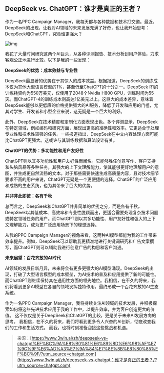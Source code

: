 ## DeepSeek vs. ChatGPT：谁才是真正的王者？


作为一名PPC Campaign Manager，我每天都与各种数据和技术打交道。最近，DeepSeek的出现，让我对AI领域的未来发展充满了好奇，也让我开始思考：DeepSeek和ChatGPT，究竟谁更强大？

![img](https://pic.yupi.icu/yuyi/1739504300902-be2bf113-c646-4e30-93ae-9b23d1130e9d.png)

我花了大量时间研究这两个AI巨头，从各种评测报告、技术分析到用户体验，力求客观公正地进行比较。以下是我的一些发现：

**DeepSeek的优势：成本效益与专业性**

DeepSeek最显著的优势在于其惊人的成本效益。根据报道，DeepSeek的训练成本仅为其他大型语言模型的1%，甚至低至ChatGPT的十分之一。DeepSeek R1的训练耗资约为550万美元，仅使用了2048个Nvidia H800 GPU，训练时间为55天。而ChatGPT-4的训练成本则高达1亿美元以上。这巨大的成本差异，意味着DeepSeek能够以更低廉的价格提供强大的AI服务，降低了开发和应用的门槛，尤其对学生、开发者和小型企业来说，这无疑是一个巨大的利好。

此外，DeepSeek在技术精度和定制化方面表现出色。多个评测显示，DeepSeek在特定领域，例如编码和研究方面，展现出更高的准确性和效率。它更适合于处理专业性和技术性较强的任务。一些报道指出，DeepSeek在中文内容处理方面可能比ChatGPT更强大。这或许与其训练数据和算法设计有关。

**ChatGPT的优势：多功能性和用户友好性**

ChatGPT则以其多功能性和用户友好性而闻名。它能够胜任创意写作、客户支持和头脑风暴等多种任务，其强大的上下文理解能力，使其能够更好地理解用户的意图，并生成更自然流畅的文本。对于那些需要快速生成高质量内容，且对技术细节要求不高的用户来说，ChatGPT无疑是一个更便捷的选择。ChatGPT的广泛应用和成熟的生态系统，也为其带来了巨大的优势。

**并非非此即彼：各有千秋**

总而言之，DeepSeek和ChatGPT并非简单的优劣之分，而是各有千秋。DeepSeek以其低成本、高效率和专业性脱颖而出，更适合需要处理复杂技术问题或特定领域任务的用户。而ChatGPT则以其多功能性、用户友好性和强大的上下文理解能力，成为更广泛应用场景下的理想选择。

从我的PPC Campaign Manager的视角来看，这两种AI模型都能为我的工作带来效率提升。例如，DeepSeek可以帮助我更精准地进行关键词研究和广告文案撰写，而ChatGPT则可以辅助我进行创意广告的构思和客户沟通。

**未来展望：百花齐放的AI时代**

AI领域的发展日新月异，未来将会有更多更强大的AI模型涌现。DeepSeek的出现，打破了大型语言模型的成本壁垒，为AI技术的普及和应用提供了新的可能性。而ChatGPT则继续保持其在通用性方面的领先地位。我相信，在不久的将来，我们将看到更多AI模型在各自的领域发挥独特作用，最终形成一个百花齐放的AI生态系统。

作为一名PPC Campaign Manager，我将持续关注AI领域的技术发展，并积极探索如何将这些先进技术应用于我的工作中，以提升效率，并为客户创造更大的价值。 这不仅仅是关于DeepSeek和ChatGPT的比较，更是关于未来AI发展方向的思考。 我相信，在不久的将来，我们将看到更多令人兴奋的AI创新，彻底改变我们的工作和生活方式。 而我，也将时刻准备迎接这些挑战和机遇。



> 来源：[https://www.3win.ai/zh/deepseek-vs-chatgpt%EF%BC%9A%E8%B0%81%E6%89%8D%E6%98%AF%E7%9C%9F%E6%AD%A3%E7%9A%84%E7%8E%8B%E8%80%85%EF%BC%9F/?utm_source=chatgpt.com](https://www.3win.ai/zh/deepseek-vs-chatgpt：谁才是真正的王者？/?utm_source=chatgpt.com)